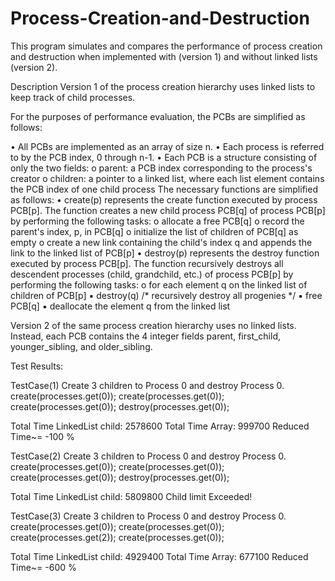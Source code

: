 # Process-Creation-and-Destruction
This program simulates and compares the performance of
process creation and destruction when implemented with (version 1) and
without linked lists (version 2).

Description
Version 1 of the process creation hierarchy uses linked lists to keep track of
child processes.

For the purposes of performance evaluation, the PCBs are simplified as
follows:

• All PCBs are implemented as an array of size n.
• Each process is referred to by the PCB index, 0 through n-1.
• Each PCB is a structure consisting of only the two fields:
  o parent: a PCB index corresponding to the process's creator
  o children: a pointer to a linked list, where each list element
contains the PCB index of one child process
The necessary functions are simplified as follows:
• create(p) represents the create function executed by process PCB[p].
The function creates a new child process PCB[q] of process PCB[p] by
performing the following tasks:
  o allocate a free PCB[q]
  o record the parent's index, p, in PCB[q]
  o initialize the list of children of PCB[q] as empty
  o create a new link containing the child's index q and appends the
link to the linked list of PCB[p]
• destroy(p) represents the destroy function executed by process PCB[p].
The function recursively destroys all descendent processes (child,
grandchild, etc.) of process PCB[p] by performing the following tasks:
  o for each element q on the linked list of children of PCB[p]
    ▪ destroy(q) /* recursively destroy all progenies */
    ▪ free PCB[q]
    ▪ deallocate the element q from the linked list


Version 2 of the same process creation hierarchy uses no linked lists. Instead,
each PCB contains the 4 integer fields parent, first_child, younger_sibling, and
older_sibling.

Test Results:

TestCase(1)
Create 3 children to Process 0 and destroy Process 0.
create(processes.get(0));
create(processes.get(0));
create(processes.get(0));
destroy(processes.get(0));

Total Time LinkedList child: 2578600
Total Time Array: 999700
Reduced Time~= -100 %

TestCase(2)
Create 3 children to Process 0 and destroy Process 0.
create(processes.get(0));
create(processes.get(0));
create(processes.get(0));
destroy(processes.get(0));

Total Time LinkedList child: 5809800
Child limit Exceeded!

TestCase(3)
Create 3 children to Process 0 and destroy Process 0.
create(processes.get(0));
create(processes.get(0));
create(processes.get(2));
create(processes.get(0));

Total Time LinkedList child: 4929400
Total Time Array: 677100
Reduced Time~= -600 %
